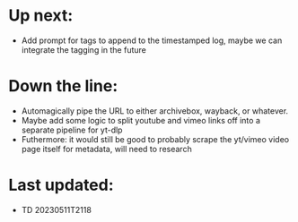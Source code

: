 # Up next:
- Add prompt for tags to append to the timestamped log, maybe we can integrate the tagging in the future

# Down the line:
- Automagically pipe the URL to either archivebox, wayback, or whatever.
- Maybe add some logic to split youtube and vimeo links off into a separate pipeline for yt-dlp
- Futhermore: it would still be good to probably scrape the yt/vimeo video page itself for metadata, will need to research

# Last updated:
- TD 20230511T2118
